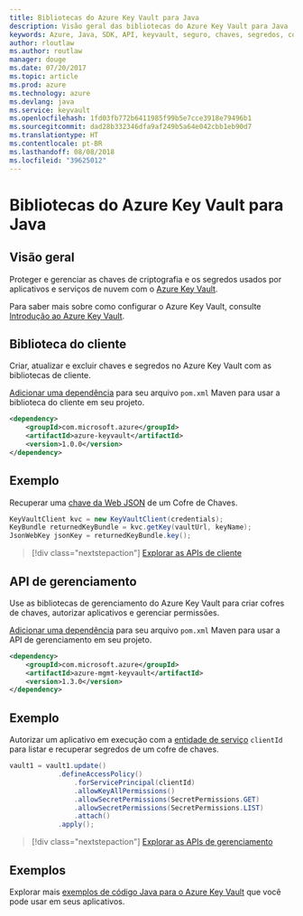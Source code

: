 ```yaml
---
title: Bibliotecas do Azure Key Vault para Java
description: Visão geral das bibliotecas do Azure Key Vault para Java
keywords: Azure, Java, SDK, API, keyvault, seguro, chaves, segredos, cofre
author: rloutlaw
ms.author: routlaw
manager: douge
ms.date: 07/20/2017
ms.topic: article
ms.prod: azure
ms.technology: azure
ms.devlang: java
ms.service: keyvault
ms.openlocfilehash: 1fd03fb772b6411985f99b5e7cce3918e79496b1
ms.sourcegitcommit: dad28b332346dfa9af249b5a64e042cbb1eb90d7
ms.translationtype: HT
ms.contentlocale: pt-BR
ms.lasthandoff: 08/08/2018
ms.locfileid: "39625012"
---
```

# <a name="azure-key-vault-libraries-for-java"></a>Bibliotecas do Azure Key Vault para Java

## <a name="overview"></a>Visão geral

Proteger e gerenciar as chaves de criptografia e os segredos usados por aplicativos e serviços de nuvem com o [Azure Key Vault](/azure/key-vault/).

Para saber mais sobre como configurar o Azure Key Vault, consulte [Introdução ao Azure Key Vault](/azure/key-vault/key-vault-get-started).

## <a name="client-library"></a>Biblioteca do cliente

Criar, atualizar e excluir chaves e segredos no Azure Key Vault com as bibliotecas de cliente.

[Adicionar uma dependência](https://maven.apache.org/guides/getting-started/index.html#How_do_I_use_external_dependencies) para seu arquivo `pom.xml` Maven para usar a biblioteca do cliente em seu projeto.  

```XML
<dependency>
    <groupId>com.microsoft.azure</groupId>
    <artifactId>azure-keyvault</artifactId>
    <version>1.0.0</version>
</dependency>
```   

## <a name="example"></a>Exemplo

Recuperar uma [chave da Web JSON](https://tools.ietf.org/html/draft-ietf-jose-json-web-key-18) de um Cofre de Chaves.

```java
KeyVaultClient kvc = new KeyVaultClient(credentials);
KeyBundle returnedKeyBundle = kvc.getKey(vaultUrl, keyName);
JsonWebKey jsonKey = returnedKeyBundle.key();
```

> [!div class="nextstepaction"]
> [Explorar as APIs de cliente](/java/api/overview/azure/keyvault/client)


## <a name="management-api"></a>API de gerenciamento

Use as bibliotecas de gerenciamento do Azure Key Vault para criar cofres de chaves, autorizar aplicativos e gerenciar permissões. 

[Adicionar uma dependência](https://maven.apache.org/guides/getting-started/index.html#How_do_I_use_external_dependencies) para seu arquivo `pom.xml` Maven para usar a API de gerenciamento em seu projeto.  

```XML
<dependency>
    <groupId>com.microsoft.azure</groupId>
    <artifactId>azure-mgmt-keyvault</artifactId>
    <version>1.3.0</version>
</dependency>
```

## <a name="example"></a>Exemplo

Autorizar um aplicativo em execução com a [entidade de serviço](/azure/azure-resource-manager/resource-group-create-service-principal-portal) `clientId` para listar e recuperar segredos de um cofre de chaves. 

```java
vault1 = vault1.update()
            .defineAccessPolicy()
                .forServicePrincipal(clientId)
                .allowKeyAllPermissions()
                .allowSecretPermissions(SecretPermissions.GET)
                .allowSecretPermissions(SecretPermissions.LIST)
                .attach()
            .apply();
```

> [!div class="nextstepaction"]
> [Explorar as APIs de gerenciamento](/java/api/overview/azure/keyvault/management)


## <a name="samples"></a>Exemplos

Explorar mais [exemplos de código Java para o Azure Key Vault](https://azure.microsoft.com/resources/samples/?platform=java&term=key+vault) que você pode usar em seus aplicativos.
